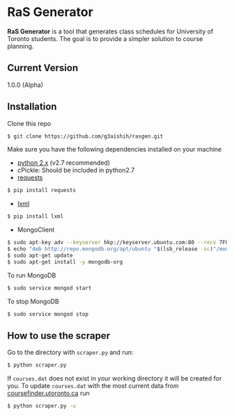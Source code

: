 # RaS Generator
**RaS Generator** is a tool that generates class schedules for University of Toronto students. The goal is to provide a simpler solution to course planning.

## Current Version
1.0.0 (Alpha)

## Installation
Clone this repo
```bash
$ git clone https://github.com/g3aishih/rasgen.git
```
Make sure you have the following dependencies installed on your machine
* [python 2.x](https://www.python.org/download/releases/2.7/) (v2.7 recommended)
* cPickle: Should be included in python2.7
* [requests](http://docs.python-requests.org/en/latest/user/install/#distribute-pip)
```bash
$ pip install requests
```
* [lxml](http://lxml.de/installation.html)
```bash
$ pip install lxml
```
* MongoClient
```bash
$ sudo apt-key adv --keyserver hkp://keyserver.ubuntu.com:80 --recv 7F0CEB10
$ echo "deb http://repo.mongodb.org/apt/ubuntu "$(lsb_release -sc)"/mongodb-org/3.0 multiverse" | sudo tee /etc/apt/sources.list.d/mongodb-org-3.0.list
$ sudo apt-get update
$ sudo apt-get install -y mongodb-org
```
To run MongoDB
```bash
$ sudo service mongod start
```
To stop MongoDB
```bash
$ sudo service mongod stop
```

## How to use the scraper
Go to the directory with `scraper.py` and run:
```bash
$ python scraper.py
```
If `courses.dat` does not exist in your working directory it will be created for you.
To update `courses.dat` with the most current data from [coursefinder.utoronto.ca](http://coursefinder.utoronto.ca) run
```bash
$ python scraper.py -u
```
